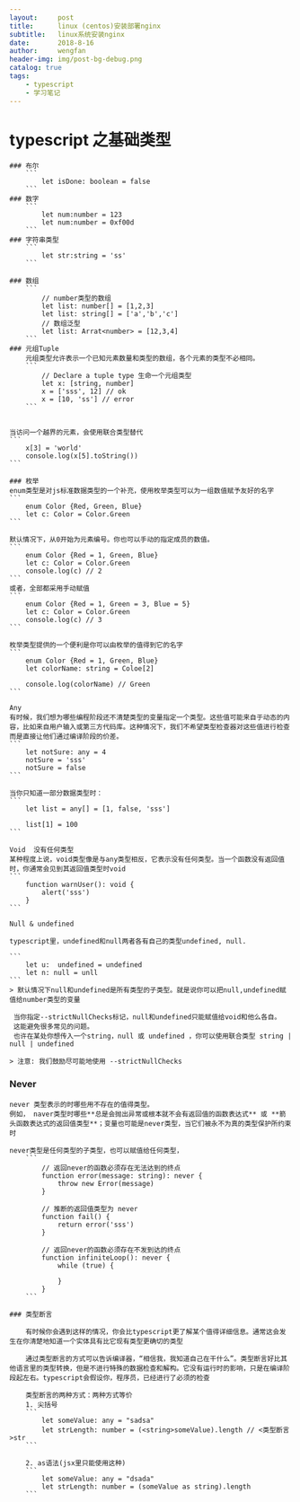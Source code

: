 ```yaml
---
layout:     post
title:      linux (centos)安装部署nginx
subtitle:   linux系统安装nginx
date:       2018-8-16
author:     wengfan
header-img: img/post-bg-debug.png
catalog: true
tags:
    - typescript
    - 学习笔记
---
```

# typescript 之基础类型
    ### 布尔
        ```
            let isDone: boolean = false
        ```
    ### 数字
        ```
            let num:number = 123
            let num:number = 0xf00d
        ```
    ### 字符串类型
        ```
            let str:string = 'ss'
        ```

    ### 数组
        ```
            // number类型的数组
            let list: number[] = [1,2,3]
            let list: string[] = ['a','b','c']
            // 数组泛型
            let list: Arrat<number> = [12,3,4]
        ```
    ### 元组Tuple
        元组类型允许表示一个已知元素数量和类型的数组，各个元素的类型不必相同。
        ```
            // Declare a tuple type 生命一个元组类型
            let x: [string, number]
            x = ['sss', 12] // ok
            x = [10, 'ss'] // error
        ```

        
    当访问一个越界的元素，会使用联合类型替代
    ```
        x[3] = 'world'
        console.log(x[5].toString())
    ```

    ### 枚举
    enum类型是对js标准数据类型的一个补充，使用枚举类型可以为一组数值赋予友好的名字
    ```
        enum Color {Red, Green, Blue}
        let c: Color = Color.Green
    ```

    默认情况下，从0开始为元素编号。你也可以手动的指定成员的数值。
    ```
        enum Color {Red = 1, Green, Blue}
        let c: Color = Color.Green
        console.log(c) // 2
    ```
    或者，全部都采用手动赋值
    ```
        enum Color {Red = 1, Green = 3, Blue = 5}
        let c: Color = Color.Green
        console.log(c) // 3
    ```

    枚举类型提供的一个便利是你可以由枚举的值得到它的名字
    ```
        enum Color {Red = 1, Green, Blue}
        let colorName: string = Coloe[2]

        console.log(colorName) // Green
    ```

    Any
    有时候，我们想为哪些编程阶段还不清楚类型的变量指定一个类型。这些值可能来自于动态的内容，比如来自用户输入或第三方代码库。这种情况下，我们不希望类型检查器对这些值进行检查而是直接让他们通过编译阶段的价差。
    ```
        let notSure: any = 4
        notSure = 'sss'
        notSure = false
    ```

    当你只知道一部分数据类型时：
    ```
        let list = any[] = [1, false, 'sss']

        list[1] = 100
    ```

    Void  没有任何类型
    某种程度上说，void类型像是与any类型相反，它表示没有任何类型。当一个函数没有返回值时，你通常会见到其返回值类型时void
    ```
        function warnUser(): void {
            alert('sss')
        }
    ```

    Null & undefined

    typescript里，undefined和null两者各有自己的类型undefined, null.

    ```
        let u:  undefined = undefined
        let n: null = unll
    ```
    > 默认情况下null和undefined是所有类型的子类型。就是说你可以把null,undefined赋值给number类型的变量

     当你指定--strictNullChecks标记，null和undefined只能赋值给void和他么各自。
     这能避免很多常见的问题。
     也许在某处你想传入一个string，null 或 undefined ，你可以使用联合类型 string | null | undefined

    > 注意: 我们鼓励尽可能地使用 --strictNullChecks

### Never
    never 类型表示的时哪些用不存在的值得类型。
    例如， naver类型时哪些**总是会抛出异常或根本就不会有返回值的函数表达式** 或 **箭头函数表达式的返回值类型**；变量也可能是never类型，当它们被永不为真的类型保护所约束时

    never类型是任何类型的子类型，也可以赋值给任何类型，
        ```
            // 返回never的函数必须存在无法达到的终点
            function error(message: string): never {
                throw new Error(message)
            }

            // 推断的返回值类型为 never
            function fail() {
                return error('sss')
            }

            // 返回never的函数必须存在不发到达的终点
            function infiniteLoop(): never {
                while (true) {
                    
                }
            }
        ```

    ### 类型断言

        有时候你会遇到这样的情况，你会比typescript更了解某个值得详细信息。通常这会发生在你清楚地知道一个实体具有比它现有类型更确切的类型

        通过类型断言的方式可以告诉编译器，“相信我，我知道自己在干什么”。类型断言好比其他语言里的类型转换，但是不进行特殊的数据检查和解构。它没有运行时的影响，只是在编译阶段起左右。typescript会假设你，程序员，已经进行了必须的检查

        类型断言的两种方式：两种方式等价
        1. 尖括号
        ```
            let someValue: any = "sadsa"
            let strLength: number = (<string>someValue).length // <类型断言>str
        ```

        2. as语法(jsx里只能使用这种)
        ```
            let someValue: any = "dsada"
            let strLength: number = (someValue as string).length
        ```
        

